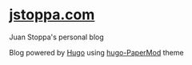# [jstoppa.com](http://jstoppa.com/)

Juan Stoppa's personal blog 

Blog powered by [Hugo](https://gohugo.io/) using [hugo-PaperMod](https://github.com/adityatelange/hugo-PaperMod) theme